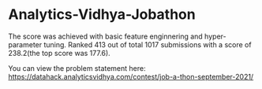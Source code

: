 # Analytics-Vidhya-Jobathon
The score was achieved with basic feature enginnering and hyper-parameter tuning.
Ranked 413 out of total 1017 submissions with a score of 238.2(the top score was 177.6).

You can view the problem statement here: https://datahack.analyticsvidhya.com/contest/job-a-thon-september-2021/



